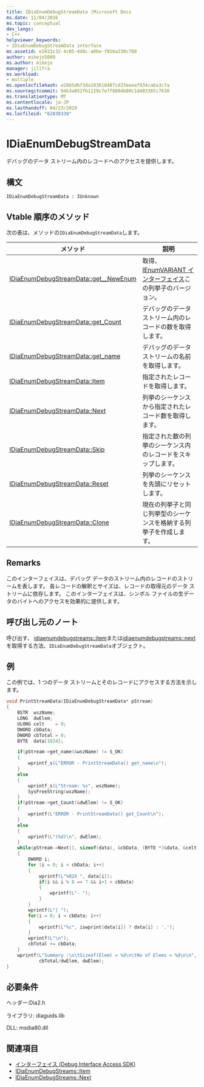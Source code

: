 ```yaml
---
title: IDiaEnumDebugStreamData |Microsoft Docs
ms.date: 11/04/2016
ms.topic: conceptual
dev_langs:
- C++
helpviewer_keywords:
- IDiaEnumDebugStreamData interface
ms.assetid: e2023c32-4c05-4d0c-a0be-f016a230c788
author: mikejo5000
ms.author: mikejo
manager: jillfra
ms.workload:
- multiple
ms.openlocfilehash: e2865dbf3da103610407cd33eeeaf934caba3c7a
ms.sourcegitcommit: 94b3a052fb1229c7e7f8804b09c1d403385c7630
ms.translationtype: MT
ms.contentlocale: ja-JP
ms.lasthandoff: 04/23/2019
ms.locfileid: "62838338"
---
```

# <a name="idiaenumdebugstreamdata"></a>IDiaEnumDebugStreamData
デバッグのデータ ストリーム内のレコードへのアクセスを提供します。

## <a name="syntax"></a>構文

```
IDiaEnumDebugStreamData : IUnknown
```

## <a name="methods-in-vtable-order"></a>Vtable 順序のメソッド
次の表は、メソッドの`IDiaEnumDebugStreamData`します。

|メソッド|説明|
|------------|-----------------|
|[IDiaEnumDebugStreamData::get__NewEnum](../../debugger/debug-interface-access/idiaenumdebugstreamdata-get-newenum.md)|取得、 [IEnumVARIANT インターフェイス](/previous-versions/windows/desktop/api/oaidl/nn-oaidl-ienumvariant)この列挙子のバージョン。|
|[IDiaEnumDebugStreamData::get_Count](../../debugger/debug-interface-access/idiaenumdebugstreamdata-get-count.md)|デバッグのデータ ストリーム内のレコードの数を取得します。|
|[IDiaEnumDebugStreamData::get_name](../../debugger/debug-interface-access/idiaenumdebugstreamdata-get-name.md)|デバッグのデータ ストリームの名前を取得します。|
|[IDiaEnumDebugStreamData::Item](../../debugger/debug-interface-access/idiaenumdebugstreamdata-item.md)|指定されたレコードを取得します。|
|[IDiaEnumDebugStreamData::Next](../../debugger/debug-interface-access/idiaenumdebugstreamdata-next.md)|列挙のシーケンスから指定されたレコード数を取得します。|
|[IDiaEnumDebugStreamData::Skip](../../debugger/debug-interface-access/idiaenumdebugstreamdata-skip.md)|指定された数の列挙のシーケンス内のレコードをスキップします。|
|[IDiaEnumDebugStreamData::Reset](../../debugger/debug-interface-access/idiaenumdebugstreamdata-reset.md)|列挙のシーケンスを先頭にリセットします。|
|[IDiaEnumDebugStreamData::Clone](../../debugger/debug-interface-access/idiaenumdebugstreamdata-clone.md)|現在の列挙子と同じ列挙型のシーケンスを格納する列挙子を作成します。|

## <a name="remarks"></a>Remarks
このインターフェイスは、デバッグ データのストリーム内のレコードのストリームを表します。 各レコードの解釈とサイズは、レコードの取得元のデータ ストリームに依存します。 このインターフェイスは、シンボル ファイルの生データのバイトへのアクセスを効果的に提供します。

## <a name="notes-for-callers"></a>呼び出し元のノート
呼び出す、 [idiaenumdebugstreams::item](../../debugger/debug-interface-access/idiaenumdebugstreams-item.md)または[idiaenumdebugstreams::next](../../debugger/debug-interface-access/idiaenumdebugstreams-next.md)を取得する方法、`IDiaEnumDebugStreamData`オブジェクト。

## <a name="example"></a>例
 この例では、1 つのデータ ストリームとそのレコードにアクセスする方法を示します。

```C++
void PrintStreamData(IDiaEnumDebugStreamData* pStream)
{
    BSTR  wszName;
    LONG  dwElem;
    ULONG celt    = 0;
    DWORD cbData;
    DWORD cbTotal = 0;
    BYTE  data[1024];

    if(pStream->get_name(&wszName) != S_OK)
    {
        wprintf_s(L"ERROR - PrintStreamData() get_name\n");
    }
    else
    {
        wprintf_s(L"Stream: %s", wszName);
        SysFreeString(wszName);
    }
    if(pStream->get_Count(&dwElem) != S_OK)
    {
        wprintf(L"ERROR - PrintStreamData() get_Count\n");
    }
    else
    {
        wprintf(L"(%d)\n", dwElem);
    }
    while(pStream->Next(1, sizeof(data), &cbData, (BYTE *)&data, &celt) == S_OK)
    {
        DWORD i;
        for (i = 0; i < cbData; i++)
        {
            wprintf(L"%02X ", data[i]);
            if(i && i % 8 == 7 && i+1 < cbData)
            {
                wprintf(L"- ");
            }
        }
        wprintf(L"| ");
        for(i = 0; i < cbData; i++)
        {
            wprintf(L"%c", iswprint(data[i]) ? data[i] : '.');
        }
        wprintf(L"\n");
        cbTotal += cbData;
    }
    wprintf(L"Summary :\n\tSizeof(Elem) = %d\n\tNo of Elems = %d\n\n",
            cbTotal/dwElem, dwElem);
}
```

## <a name="requirements"></a>必要条件
ヘッダー:Dia2.h

ライブラリ: diaguids.lib

DLL: msdia80.dll

## <a name="see-also"></a>関連項目
- [インターフェイス (Debug Interface Access SDK)](../../debugger/debug-interface-access/interfaces-debug-interface-access-sdk.md)
- [IDiaEnumDebugStreams::Item](../../debugger/debug-interface-access/idiaenumdebugstreams-item.md)
- [IDiaEnumDebugStreams::Next](../../debugger/debug-interface-access/idiaenumdebugstreams-next.md)
